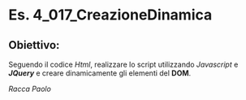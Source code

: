 # Es. 4_017_CreazioneDinamica
## Obiettivo:
Seguendo il codice *Html*, realizzare lo script utilizzando *Javascript* e ***JQuery*** e creare dinamicamente gli elementi del **DOM**.

*Racca Paolo*
